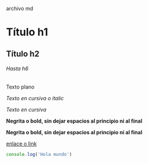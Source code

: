 archivo md
# Título h1
## Título h2
###### Hasta h6

Texto plano

*Texto en cursiva o italic* 

_Texto en cursiva_

**Negrita o bold, sin dejar espacios al principio ni al final**
  
__Negrita o bold, sin dejar espacios al principio ni al final__

[enlace o link](http://github.com)

```javascript
console.log('Hola mundo')
```


